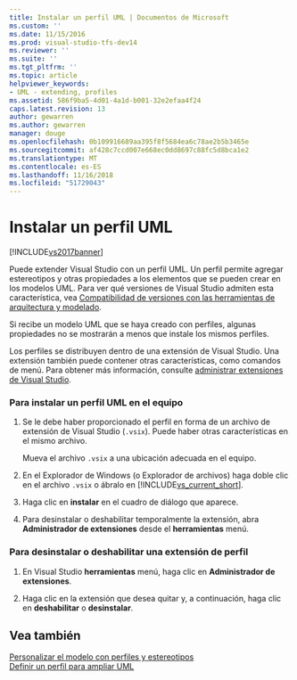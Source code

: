 ```yaml
---
title: Instalar un perfil UML | Documentos de Microsoft
ms.custom: ''
ms.date: 11/15/2016
ms.prod: visual-studio-tfs-dev14
ms.reviewer: ''
ms.suite: ''
ms.tgt_pltfrm: ''
ms.topic: article
helpviewer_keywords:
- UML - extending, profiles
ms.assetid: 586f9ba5-4d01-4a1d-b001-32e2efaa4f24
caps.latest.revision: 13
author: gewarren
ms.author: gewarren
manager: douge
ms.openlocfilehash: 0b109916689aa395f8f5684ea6c78ae2b5b3465e
ms.sourcegitcommit: af428c7ccd007e668ec0dd8697c88fc5d8bca1e2
ms.translationtype: MT
ms.contentlocale: es-ES
ms.lasthandoff: 11/16/2018
ms.locfileid: "51729043"
---
```

# <a name="install-a-uml-profile"></a>Instalar un perfil UML
[!INCLUDE[vs2017banner](../includes/vs2017banner.md)]

Puede extender Visual Studio con un perfil UML. Un perfil permite agregar estereotipos y otras propiedades a los elementos que se pueden crear en los modelos UML. Para ver qué versiones de Visual Studio admiten esta característica, vea [Compatibilidad de versiones con las herramientas de arquitectura y modelado](../modeling/what-s-new-for-design-in-visual-studio.md#VersionSupport).  
  
 Si recibe un modelo UML que se haya creado con perfiles, algunas propiedades no se mostrarán a menos que instale los mismos perfiles.  
  
 Los perfiles se distribuyen dentro de una extensión de Visual Studio. Una extensión también puede contener otras características, como comandos de menú. Para obtener más información, consulte [administrar extensiones de Visual Studio](http://go.microsoft.com/fwlink/?LinkId=160728).  
  
### <a name="to-install-a-uml-profile-on-your-computer"></a>Para instalar un perfil UML en el equipo  
  
1.  Se le debe haber proporcionado el perfil en forma de un archivo de extensión de Visual Studio (`.vsix`). Puede haber otras características en el mismo archivo.  
  
     Mueva el archivo `.vsix` a una ubicación adecuada en el equipo.  
  
2.  En el Explorador de Windows (o Explorador de archivos) haga doble clic en el archivo `.vsix` o ábralo en [!INCLUDE[vs_current_short](../includes/vs-current-short-md.md)].  
  
3.  Haga clic en **instalar** en el cuadro de diálogo que aparece.  
  
4.  Para desinstalar o deshabilitar temporalmente la extensión, abra **Administrador de extensiones** desde el **herramientas** menú.  
  
### <a name="to-uninstall-or-disable-a-profile-extension"></a>Para desinstalar o deshabilitar una extensión de perfil  
  
1.  En Visual Studio **herramientas** menú, haga clic en **Administrador de extensiones**.  
  
2.  Haga clic en la extensión que desea quitar y, a continuación, haga clic en **deshabilitar** o **desinstalar**.  
  
## <a name="see-also"></a>Vea también  
 [Personalizar el modelo con perfiles y estereotipos](../modeling/customize-your-model-with-profiles-and-stereotypes.md)   
 [Definir un perfil para ampliar UML](../modeling/define-a-profile-to-extend-uml.md)



